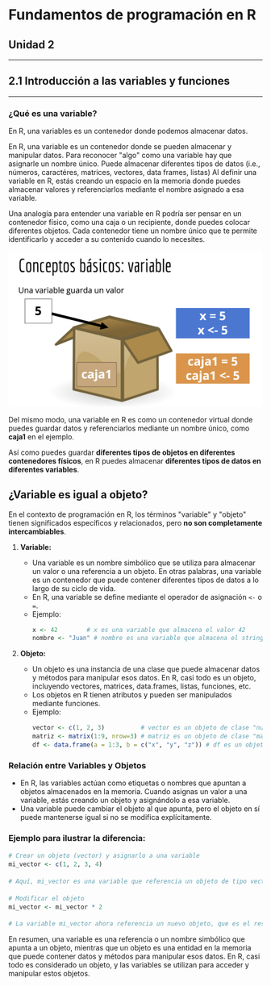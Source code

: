 # Fundamentos de programación en R

## Unidad 2

---

## 2.1 Introducción a las variables y funciones

---

### ¿Qué es una variable?

En R, una variables es un contenedor donde podemos almacenar datos.

En R, una variable es un contenedor donde se pueden almacenar y manipular datos. Para reconocer "algo" como una variable hay que asignarle un nombre único. Puede almacenar diferentes tipos de datos (i.e., números, caractéres, matrices, vectores, data frames, listas)
Al definir una variable en R, estás creando un espacio en la memoria donde puedes almacenar valores y referenciarlos mediante el nombre asignado a esa variable.

Una analogía para entender una variable en R podría ser pensar en un contenedor físico, como una caja o un recipiente, donde puedes colocar diferentes objetos. Cada contenedor tiene un nombre único que te permite identificarlo y acceder a su contenido cuando lo necesites. 

![alt text](image_2.1_01.png)

Del mismo modo, una variable en R es como un contenedor virtual donde puedes guardar datos y referenciarlos mediante un nombre único, como **caja1** en el ejemplo.

Así como puedes guardar **diferentes tipos de objetos en diferentes contenedores físicos**, en R puedes almacenar **diferentes tipos de datos en diferentes variables**.

## ¿Variable es igual a objeto?

En el contexto de programación en R, los términos "variable" y "objeto" tienen significados específicos y relacionados, pero **no son completamente intercambiables**. 

1. **Variable:**
   - Una variable es un nombre simbólico que se utiliza para almacenar un valor o una referencia a un objeto. En otras palabras, una variable es un contenedor que puede contener diferentes tipos de datos a lo largo de su ciclo de vida.
   - En R, una variable se define mediante el operador de asignación `<-` o `=`.
   - Ejemplo:
     ```R
     x <- 42        # x es una variable que almacena el valor 42
     nombre <- "Juan" # nombre es una variable que almacena el string "Juan"
     ```

2. **Objeto:**
   - Un objeto es una instancia de una clase que puede almacenar datos y métodos para manipular esos datos. En R, casi todo es un objeto, incluyendo vectores, matrices, data.frames, listas, funciones, etc.
   - Los objetos en R tienen atributos y pueden ser manipulados mediante funciones.
   - Ejemplo:
     ```R
     vector <- c(1, 2, 3)          # vector es un objeto de clase "numeric"
     matriz <- matrix(1:9, nrow=3) # matriz es un objeto de clase "matrix"
     df <- data.frame(a = 1:3, b = c("x", "y", "z")) # df es un objeto de clase "data.frame"
     ```

### Relación entre Variables y Objetos

- En R, las variables actúan como etiquetas o nombres que apuntan a objetos almacenados en la memoria. Cuando asignas un valor a una variable, estás creando un objeto y asignándolo a esa variable.
- Una variable puede cambiar el objeto al que apunta, pero el objeto en sí puede mantenerse igual si no se modifica explícitamente.

### Ejemplo para ilustrar la diferencia:

```R
# Crear un objeto (vector) y asignarlo a una variable
mi_vector <- c(1, 2, 3, 4)

# Aquí, mi_vector es una variable que referencia un objeto de tipo vector

# Modificar el objeto
mi_vector <- mi_vector * 2

# La variable mi_vector ahora referencia un nuevo objeto, que es el resultado de multiplicar el original por 2
```

En resumen, una variable es una referencia o un nombre simbólico que apunta a un objeto, mientras que un objeto es una entidad en la memoria que puede contener datos y métodos para manipular esos datos. En R, casi todo es considerado un objeto, y las variables se utilizan para acceder y manipular estos objetos.